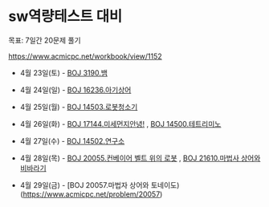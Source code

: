 # sw역량테스트 대비
목표: 7일간 20문제 풀기

https://www.acmicpc.net/workbook/view/1152

- 4월 23일(토) - [BOJ 3190.뱀](https://www.acmicpc.net/problem/3190)
- 4월 24일(일) - [BOJ 16236.아기상어](https://www.acmicpc.net/problem/16236)
- 4월 25일(월) - [BOJ 14503.로봇청소기](https://www.acmicpc.net/problem/14503)
- 4월 26일(화) - [BOJ 17144.미세먼지안녕!](https://www.acmicpc.net/problem/17144) , [BOJ 14500.테트리미노](https://www.acmicpc.net/problem/14500)
          
- 4월 27일(수) - [BOJ 14502.연구소](https://www.acmicpc.net/problem/14502)
- 4월 28일(목) - [BOJ 20055.컨베이어 벨트 위의 로봇](https://www.acmicpc.net/problem/20055) , [BOJ 21610.마법사 상어와 비바라기](https://www.acmicpc.net/problem/21610)

- 4월 29일(금) - [BOJ 20057.마법자 상어와 토네이도)(https://www.acmicpc.net/problem/20057)
        
